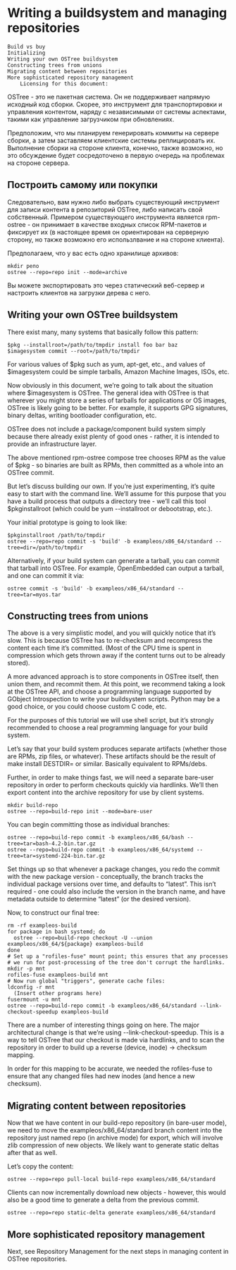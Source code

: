 # Writing a buildsystem and managing repositories

    Build vs buy
    Initializing
    Writing your own OSTree buildsystem
    Constructing trees from unions
    Migrating content between repositories
    More sophisticated repository management
        Licensing for this document:

OSTree - это не пакетная система. Он не поддерживает напрямую исходный код сборки. Скорее, это инструмент для транспортировки и управления контентом, наряду с независимыми от системы аспектами, такими как управление загрузчиком при обновлениях.

Предположим, что мы планируем генерировать коммиты на сервере сборки, а затем заставляем клиентские системы реплицировать их. Выполнение сборки на стороне клиента, конечно, также возможно, но это обсуждение будет сосредоточено в первую очередь на проблемах на стороне сервера.

## Построить самому или покупки

Следовательно, вам нужно либо выбрать существующий инструмент для записи контента в репозиторий OSTree, либо написать свой собственный. 
Примером существующего инструмента является rpm-ostree - он принимает в качестве входных список RPM-пакетов и фиксирует их (в настоящее время он ориентирован на серверную сторону, но также возможно его использлвание и  на стороне клиента). 

Предполагаем, что у вас есть одно хранилище архивов:
```
mkdir репо
ostree --repo=repo init --mode=archive
```

Вы можете экспортировать это через статический веб-сервер и настроить клиентов на загрузки дерева с него. 

## Writing your own OSTree buildsystem

There exist many, many systems that basically follow this pattern:
```
$pkg --installroot=/path/to/tmpdir install foo bar baz
$imagesystem commit --root=/path/to/tmpdir
```

For various values of $pkg such as yum, apt-get, etc., and values of $imagesystem could be simple tarballs, Amazon Machine Images, ISOs, etc.

Now obviously in this document, we’re going to talk about the situation where $imagesystem is OSTree. The general idea with OSTree is that wherever you might store a series of tarballs for applications or OS images, OSTree is likely going to be better. For example, it supports GPG signatures, binary deltas, writing bootloader configuration, etc.

OSTree does not include a package/component build system simply because there already exist plenty of good ones - rather, it is intended to provide an infrastructure layer.

The above mentioned rpm-ostree compose tree chooses RPM as the value of $pkg - so binaries are built as RPMs, then committed as a whole into an OSTree commit.

But let’s discuss building our own. If you’re just experimenting, it’s quite easy to start with the command line. We’ll assume for this purpose that you have a build process that outputs a directory tree - we’ll call this tool $pkginstallroot (which could be yum --installroot or debootstrap, etc.).

Your initial prototype is going to look like:
```
$pkginstallroot /path/to/tmpdir
ostree --repo=repo commit -s 'build' -b exampleos/x86_64/standard --tree=dir=/path/to/tmpdir
```

Alternatively, if your build system can generate a tarball, you can commit that tarball into OSTree. For example, OpenEmbedded can output a tarball, and one can commit it via:
```
ostree commit -s 'build' -b exampleos/x86_64/standard --tree=tar=myos.tar
```

## Constructing trees from unions

The above is a very simplistic model, and you will quickly notice that it’s slow. This is because OSTree has to re-checksum and recompress the content each time it’s committed. (Most of the CPU time is spent in compression which gets thrown away if the content turns out to be already stored).

A more advanced approach is to store components in OSTree itself, then union them, and recommit them. At this point, we recommend taking a look at the OSTree API, and choose a programming language supported by GObject Introspection to write your buildsystem scripts. Python may be a good choice, or you could choose custom C code, etc.

For the purposes of this tutorial we will use shell script, but it’s strongly recommended to choose a real programming language for your build system.

Let’s say that your build system produces separate artifacts (whether those are RPMs, zip files, or whatever). These artifacts should be the result of make install DESTDIR= or similar. Basically equivalent to RPMs/debs.

Further, in order to make things fast, we will need a separate bare-user repository in order to perform checkouts quickly via hardlinks. We’ll then export content into the archive repository for use by client systems.
```
mkdir build-repo
ostree --repo=build-repo init --mode=bare-user
```

You can begin committing those as individual branches:
```
ostree --repo=build-repo commit -b exampleos/x86_64/bash --tree=tar=bash-4.2-bin.tar.gz
ostree --repo=build-repo commit -b exampleos/x86_64/systemd --tree=tar=systemd-224-bin.tar.gz
```

Set things up so that whenever a package changes, you redo the commit with the new package version - conceptually, the branch tracks the individual package versions over time, and defaults to “latest”. This isn’t required - one could also include the version in the branch name, and have metadata outside to determine “latest” (or the desired version).

Now, to construct our final tree:
```
rm -rf exampleos-build
for package in bash systemd; do
  ostree --repo=build-repo checkout -U --union exampleos/x86_64/${package} exampleos-build
done
# Set up a "rofiles-fuse" mount point; this ensures that any processes
# we run for post-processing of the tree don't corrupt the hardlinks.
mkdir -p mnt
rofiles-fuse exampleos-build mnt
# Now run global "triggers", generate cache files:
ldconfig -r mnt
  (Insert other programs here)
fusermount -u mnt
ostree --repo=build-repo commit -b exampleos/x86_64/standard --link-checkout-speedup exampleos-build
```

There are a number of interesting things going on here. The major architectural change is that we’re using --link-checkout-speedup. This is a way to tell OSTree that our checkout is made via hardlinks, and to scan the repository in order to build up a reverse (device, inode) -> checksum mapping.

In order for this mapping to be accurate, we needed the rofiles-fuse to ensure that any changed files had new inodes (and hence a new checksum).

## Migrating content between repositories

Now that we have content in our build-repo repository (in bare-user mode), we need to move the exampleos/x86_64/standard branch content into the repository just named repo (in archive mode) for export, which will involve zlib compression of new objects. We likely want to generate static deltas after that as well.

Let’s copy the content:
```
ostree --repo=repo pull-local build-repo exampleos/x86_64/standard
```

Clients can now incrementally download new objects - however, this would also be a good time to generate a delta from the previous commit.
```
ostree --repo=repo static-delta generate exampleos/x86_64/standard
```

## More sophisticated repository management

Next, see Repository Management for the next steps in managing content in OSTree repositories.
